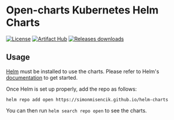 # Open-charts Kubernetes Helm Charts

[![License](https://img.shields.io/badge/License-Apache%202.0-blue.svg)](https://opensource.org/licenses/Apache-2.0) [![Artifact Hub](https://img.shields.io/endpoint?url=https://artifacthub.io/badge/repository/open-charts)](https://artifacthub.io/packages/search?repo=open-charts) [![Releases downloads](https://img.shields.io/github/downloads/simonmisencik/helm-charts/total.svg)](https://github.com/simonmisencik/helm-charts/releases)

## Usage

[Helm](https://helm.sh) must be installed to use the charts.
Please refer to Helm's [documentation](https://helm.sh/docs/) to get started.

Once Helm is set up properly, add the repo as follows:

```console
helm repo add open https://simonmisencik.github.io/helm-charts
```

You can then run `helm search repo open` to see the charts.
